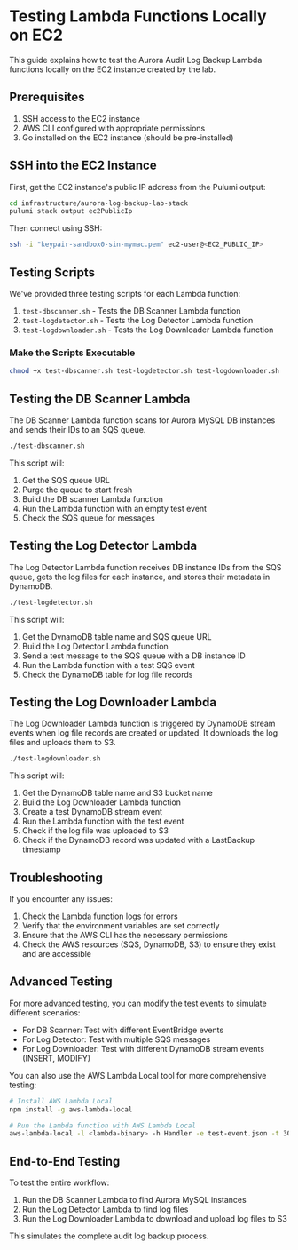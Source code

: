 # Testing Lambda Functions Locally on EC2

This guide explains how to test the Aurora Audit Log Backup Lambda functions locally on the EC2 instance created by the lab.

## Prerequisites

1. SSH access to the EC2 instance
2. AWS CLI configured with appropriate permissions
3. Go installed on the EC2 instance (should be pre-installed)

## SSH into the EC2 Instance

First, get the EC2 instance's public IP address from the Pulumi output:

```bash
cd infrastructure/aurora-log-backup-lab-stack
pulumi stack output ec2PublicIp
```

Then connect using SSH:

```bash
ssh -i "keypair-sandbox0-sin-mymac.pem" ec2-user@<EC2_PUBLIC_IP>
```

## Testing Scripts

We've provided three testing scripts for each Lambda function:

1. `test-dbscanner.sh` - Tests the DB Scanner Lambda function
2. `test-logdetector.sh` - Tests the Log Detector Lambda function
3. `test-logdownloader.sh` - Tests the Log Downloader Lambda function

### Make the Scripts Executable

```bash
chmod +x test-dbscanner.sh test-logdetector.sh test-logdownloader.sh
```

## Testing the DB Scanner Lambda

The DB Scanner Lambda function scans for Aurora MySQL DB instances and sends their IDs to an SQS queue.

```bash
./test-dbscanner.sh
```

This script will:
1. Get the SQS queue URL
2. Purge the queue to start fresh
3. Build the DB scanner Lambda function
4. Run the Lambda function with an empty test event
5. Check the SQS queue for messages

## Testing the Log Detector Lambda

The Log Detector Lambda function receives DB instance IDs from the SQS queue, gets the log files for each instance, and stores their metadata in DynamoDB.

```bash
./test-logdetector.sh
```

This script will:
1. Get the DynamoDB table name and SQS queue URL
2. Build the Log Detector Lambda function
3. Send a test message to the SQS queue with a DB instance ID
4. Run the Lambda function with a test SQS event
5. Check the DynamoDB table for log file records

## Testing the Log Downloader Lambda

The Log Downloader Lambda function is triggered by DynamoDB stream events when log file records are created or updated. It downloads the log files and uploads them to S3.

```bash
./test-logdownloader.sh
```

This script will:
1. Get the DynamoDB table name and S3 bucket name
2. Build the Log Downloader Lambda function
3. Create a test DynamoDB stream event
4. Run the Lambda function with the test event
5. Check if the log file was uploaded to S3
6. Check if the DynamoDB record was updated with a LastBackup timestamp

## Troubleshooting

If you encounter any issues:

1. Check the Lambda function logs for errors
2. Verify that the environment variables are set correctly
3. Ensure that the AWS CLI has the necessary permissions
4. Check the AWS resources (SQS, DynamoDB, S3) to ensure they exist and are accessible

## Advanced Testing

For more advanced testing, you can modify the test events to simulate different scenarios:

- For DB Scanner: Test with different EventBridge events
- For Log Detector: Test with multiple SQS messages
- For Log Downloader: Test with different DynamoDB stream events (INSERT, MODIFY)

You can also use the AWS Lambda Local tool for more comprehensive testing:

```bash
# Install AWS Lambda Local
npm install -g aws-lambda-local

# Run the Lambda function with AWS Lambda Local
aws-lambda-local -l <lambda-binary> -h Handler -e test-event.json -t 30
```

## End-to-End Testing

To test the entire workflow:

1. Run the DB Scanner Lambda to find Aurora MySQL instances
2. Run the Log Detector Lambda to find log files
3. Run the Log Downloader Lambda to download and upload log files to S3

This simulates the complete audit log backup process.